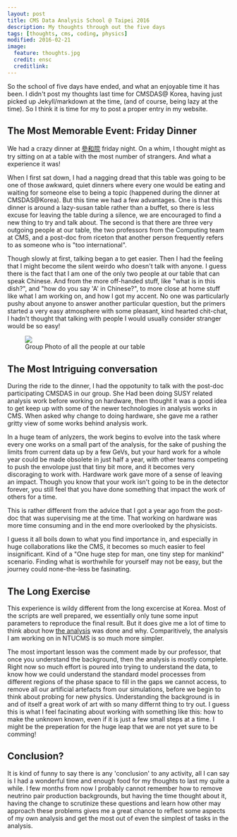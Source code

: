 ```yaml
---
layout: post
title: CMS Data Analysis School @ Taipei 2016
description: My thoughts through out the five days
tags: [thoughts, cms, coding, physics]
modified: 2016-02-21
image:
  feature: thoughts.jpg
  credit: ensc
  creditlink:
---
```


So the school of five days have ended, and what an enjoyable time it has been.
I didn't post my thoughts last time for CMSDAS@ Korea, having just picked up Jekyll/markdown at the time,
(and of course, being lazy at the time). So I think it is time for my to post a proper entry in my website.

## The Most Memorable Event: Friday Dinner
We had a crazy dinner at [參和院](http://sanhoyan.com.tw/news.html) friday night. On a whim, I thought might as try sitting on at a table with the most number of strangers. And what a experience it was!

When I first sat down, I had a nagging dread that this table was going to be one of those awkward, quiet dinners where every one would be eating and waiting for someone else to being a topic (happened during the dinner at CMSDAS@Korea). But this time we had a few advantages. One is that this dinner is around a lazy-susan table rather than a buffet, so there is less excuse for leaving the table during a silence, we are encouraged to find a new thing to try and talk about. The second is that there are three very outgoing people at our table, the two professors from the Computing team at CMS, and a  post-doc from riceton that another person frequently refers to as someone who is "too international".

Though slowly at first, talking began a to get easier. Then I had the feeling that I might become the silent weirdo who doesn't talk with anyone. I guess there is the fact that I am one of the only two people at our table that can speak Chinese. And from the more off-handed stuff, like "what is in this dish?", and "how do you say 'A' in Chinese?", to more close at home stuff like what I am working on, and how I got my accent. No one was particularly pushy about anyone to answer another particular question, but the primers started a very easy atmosphere with some pleasant, kind hearted chit-chat, I hadn't thought that talking with people I would usually consider stranger would be so easy!

<figure>
	<img src="http://gdriv.es/ensc_github/CMSDAS_Dinner.JPG"/>
   <figcaption>Group Photo of all the people at our table</figcaption>
</figure>


## The Most Intriguing conversation
During the ride to the dinner, I had the oppotunity to talk with the post-doc participating CMSDAS in our group. She Had been doing SUSY related analysis work before working on hardware, then thought it was a good idea to get keep up with some of the newer technologies in analysis works in CMS. When asked why change to doing hardware, she gave me a rather gritty view of some works behind analysis work.

In a huge team of anlyzers, the work begins to evolve into the task where every one works on a small part of the analysis, for the sake of pushing the limits from current data up by a few GeVs, but your hard work for a whole year could be made obsolete in just half a year, with other teams competing to push the envolope just that tiny bit more, and it becomes very discoraging to work with. Hardware work gave more of a sense of leaving an impact. Though you know that your work isn't going to be in the detector forever, you still feel that you have done something that impact the work of others for a time.

This is rather different from the advice that I got a year ago from the post-doc that was supervising me at the time. That working on hardware was more time consuming and in the end more overlooked by the physicists.

I guess it all boils down to what you find importance in, and especially in huge collaborations like the CMS, it becomes so much easier to feel insignificant. Kind of a "One huge step for man, one tiny step for mankind" scenario. Finding what is worthwhile for yourself may not be easy, but the journey could none-the-less be fasinating.


## The Long Exercise
This experience is wildy different from the long excercise at Korea. Most of the scripts are well prepared, we essentially only tune some input parameters to reproduce the final result. But it does give me a lot of time to think about how [the analysis](cms.cern.ch/iCMS/analysisadmin/get?analysis=SUS-15-002-pas-v7.pdf) was done and why. Comparitively, the analysis I am working on in NTUCMS is so much more simpler.

The most important lesson was the comment made by our professor, that once you understand the background, then the analysis is mostly complete. Right now so much effort is poured into trying to understand the data, to know how we could understand the standard model processes from different regions of the phase space to fill in the gaps we cannot access, to remove all our artificial artefacts from our simulations, before we begin to think about probing for new physics. Understanding the background is in and of itself a great work of art with so many differnt thing to try out. I guess this is what I feel facinating about working with something like this: how to make the unknown known, even if it is just a few small steps at a time. I might be the preperation for the huge leap that we are not yet sure to be comming!


## Conclusion?
It is kind of funny to say there is any 'conclusion' to any activity, all I can say is I had a wonderful time and enough food for my thoughts to last my quite a while. I few months from now I probably cannot remember how to remove neutrino pair production backgrounds, but having the time thought about it, having the change to scrutinize these questions and learn how other may approach these problems gives me a great chance to reflect some aspects of my own analysis and get the most out of even the simplest of tasks in the analysis.
